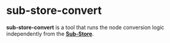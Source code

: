 # sub-store-convert

**sub-store-convert** is a tool that runs the node conversion logic independently from the [**Sub-Store**](https://github.com/sub-store-org/Sub-Store).